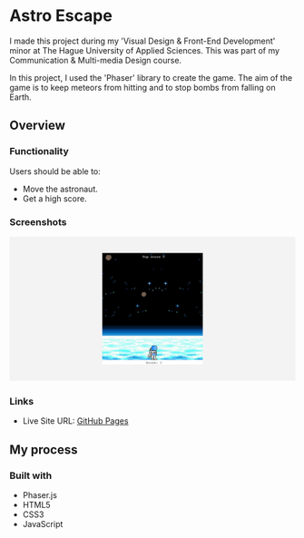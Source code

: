 # Astro Escape

I made this project during my 'Visual Design & Front-End Development' minor at The Hague University of Applied Sciences. This was part of my Communication & Multi-media Design course.

In this project, I used the 'Phaser' library to create the game. The aim of the game is to keep meteors from hitting and to stop bombs from falling on Earth.

## Overview

### Functionality

Users should be able to:

- Move the astronaut.
- Get a high score.

### Screenshots

![](/screenshots/screenshot1.png)

### Links

- Live Site URL: [GitHub Pages](https://aref-akminasi.github.io/astro-escape/)

## My process

### Built with

- Phaser.js
- HTML5
- CSS3
- JavaScript
